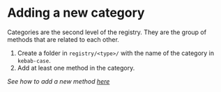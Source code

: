 # Adding a new category

Categories are the second level of the registry. They are the group of methods that are related to each other.

1. Create a folder in `registry/<type>/` with the name of the category in `kebab-case`.
2. Add at least one method in the category.

_See how to add a new method [here](ADDING_A_NEW_METHOD.md)_
